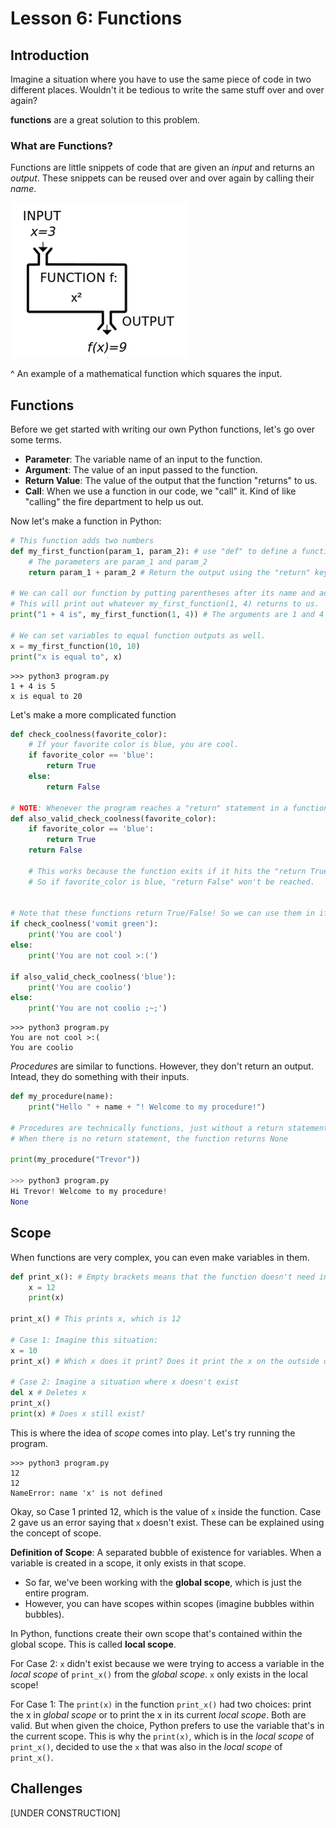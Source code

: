 # Lesson 6: Functions

## Introduction
Imagine a situation where you have to use the same piece of code in two different places. Wouldn't it be tedious to write the same stuff over and over again?

**functions** are a great solution to this problem.

### What are Functions?
Functions are little snippets of code that are given an *input* and returns an *output*. These snippets can be reused over and over again by calling their *name*.

![Will show up when moved out of wip/](./assets/6_functions_example.png)

^ An example of a mathematical function which squares the input.

## Functions
Before we get started with writing our own Python functions, let's go over some terms.
- **Parameter**: The variable name of an input to the function.
- **Argument**: The value of an input passed to the function.
- **Return Value**: The value of the output that the function "returns" to us.
- **Call**: When we use a function in our code, we "call" it. Kind of like "calling" the fire department to help us out.

Now let's make a function in Python:
```python
# This function adds two numbers
def my_first_function(param_1, param_2): # use "def" to define a function
    # The parameters are param_1 and param_2
    return param_1 + param_2 # Return the output using the "return" keyword

# We can call our function by putting parentheses after its name and adding arguments.
# This will print out whatever my_first_function(1, 4) returns to us.
print("1 + 4 is", my_first_function(1, 4)) # The arguments are 1 and 4

# We can set variables to equal function outputs as well.
x = my_first_function(10, 10)
print("x is equal to", x)
```
```
>>> python3 program.py
1 + 4 is 5
x is equal to 20
```

Let's make a more complicated function
```python
def check_coolness(favorite_color):
    # If your favorite color is blue, you are cool.
    if favorite_color == 'blue':
        return True
    else:
        return False

# NOTE: Whenever the program reaches a "return" statement in a function, the function IMMEDIATELY stops and the function ends.
def also_valid_check_coolness(favorite_color):
    if favorite_color == 'blue':
        return True
    return False

    # This works because the function exits if it hits the "return True" part.
    # So if favorite_color is blue, "return False" won't be reached.


# Note that these functions return True/False! So we can use them in if-statements.
if check_coolness('vomit green'):
    print('You are cool')
else:
    print('You are not cool >:(')

if also_valid_check_coolness('blue'):
    print('You are coolio')
else:
    print('You are not coolio ;~;')
```
```
>>> python3 program.py
You are not cool >:(
You are coolio
```

*Procedures* are similar to functions. However, they don't return an output. Intead, they do something with their inputs.
```python
def my_procedure(name):
    print("Hello " + name + "! Welcome to my procedure!")

# Procedures are technically functions, just without a return statement.
# When there is no return statement, the function returns None

print(my_procedure("Trevor"))

>>> python3 program.py
Hi Trevor! Welcome to my procedure!
None
```

## Scope
When functions are very complex, you can even make variables in them.
```python
def print_x(): # Empty brackets means that the function doesn't need input.
    x = 12
    print(x)

print_x() # This prints x, which is 12

# Case 1: Imagine this situation:
x = 10
print_x() # Which x does it print? Does it print the x on the outside or the x on the inside?

# Case 2: Imagine a situation where x doesn't exist
del x # Deletes x
print_x()
print(x) # Does x still exist?
```

This is where the idea of *scope* comes into play. Let's try running the program.
```
>>> python3 program.py
12
12
NameError: name 'x' is not defined
```

Okay, so Case 1 printed 12, which is the value of `x` inside the function. Case 2 gave us an error saying that `x` doesn't exist. These can be explained using the concept of scope.

**Definition of Scope**: A separated bubble of existence for variables. When a variable is created in a scope, it only exists in that scope.
- So far, we've been working with the **global scope**, which is just the entire program.
- However, you can have scopes within scopes (imagine bubbles within bubbles).

In Python, functions create their own scope that's contained within the global scope. This is called **local scope**.

For Case 2: `x` didn't exist because we were trying to access a variable in the *local scope* of `print_x()` from the *global scope*. `x` only exists in the local scope!

For Case 1: The `print(x)` in the function `print_x()` had two choices: print the x in *global scope* or to print the x in its current *local scope*. Both are valid. But when given the choice, Python prefers to use the variable that's in the current scope. This is why the `print(x)`, which is in the *local scope* of `print_x()`, decided to use the `x` that was also in the *local scope* of `print_x()`.

## Challenges
[UNDER CONSTRUCTION]